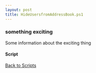 ```yaml
---
layout: post
title: HideUsersfromAddressBook.ps1
---
```


### something exciting

Some information about the exciting thing

#### Script

<script async src="https://gist-it.appspot.com/github.com/BanterBoy/scripts-blog/blob/master/PowerShell/scripts/Exchange/HideUsersfromAddressBook.ps1"></script>

<a href="/menu/_pages/scripts.html">Back to Scripts</a>
